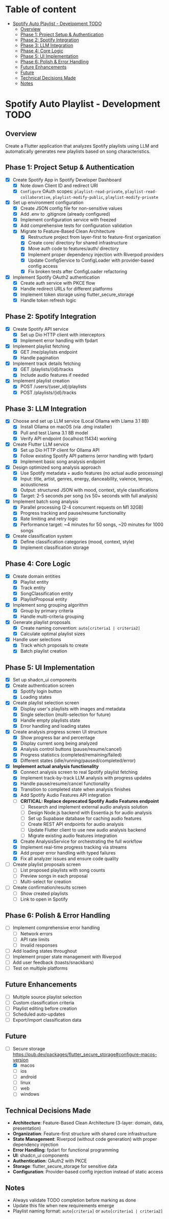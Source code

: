 # Table of content

<!--ts-->
* [Spotify Auto Playlist - Development TODO](#spotify-auto-playlist---development-todo)
   * [Overview](#overview)
   * [Phase 1: Project Setup &amp; Authentication](#phase-1-project-setup--authentication)
   * [Phase 2: Spotify Integration](#phase-2-spotify-integration)
   * [Phase 3: LLM Integration](#phase-3-llm-integration)
   * [Phase 4: Core Logic](#phase-4-core-logic)
   * [Phase 5: UI Implementation](#phase-5-ui-implementation)
   * [Phase 6: Polish &amp; Error Handling](#phase-6-polish--error-handling)
   * [Future Enhancements](#future-enhancements)
   * [Future](#future)
   * [Technical Decisions Made](#technical-decisions-made)
   * [Notes](#notes)
<!--te-->

# Spotify Auto Playlist - Development TODO

## Overview
Create a Flutter application that analyzes Spotify playlists using LLM and automatically generates new playlists based on song characteristics.

## Phase 1: Project Setup & Authentication
- [x] Create Spotify App in Spotify Developer Dashboard
  - [x] Note down Client ID and redirect URI
  - [x] `Configure` OAuth scopes: `playlist-read-private`, `playlist-read-collaborative`, `playlist-modify-public`, `playlist-modify-private`
- [x] Set up environment configuration
  - [x] Create JSON config file for non-sensitive values
  - [x] Add .env to .gitignore (already configured)
  - [x] Implement configuration service with freezed
  - [x] Add comprehensive tests for configuration validation
  - [x] Migrate to Feature-Based Clean Architecture
    - [x] Restructure project from layer-first to feature-first organization
    - [x] Create core/ directory for shared infrastructure
    - [x] Move auth code to features/auth/ directory
    - [x] Implement proper dependency injection with Riverpod providers
    - [x] Update ConfigService to ConfigLoader with provider-based config access
    - [x] Fix broken tests after ConfigLoader refactoring
- [x] Implement Spotify OAuth2 authentication
  - [x] Create auth service with PKCE flow
  - [x] Handle redirect URLs for different platforms
  - [x] Implement token storage using flutter_secure_storage
  - [x] Handle token refresh logic

## Phase 2: Spotify Integration
- [x] Create Spotify API service
  - [x] Set up Dio HTTP client with interceptors
  - [x] Implement error handling with fpdart
- [x] Implement playlist fetching
  - [x] GET /me/playlists endpoint
  - [x] Handle pagination
- [x] Implement track details fetching
  - [x] GET /playlists/{id}/tracks
  - [x] Include audio features if needed
- [x] Implement playlist creation
  - [x] POST /users/{user_id}/playlists
  - [x] POST /playlists/{id}/tracks

## Phase 3: LLM Integration
- [x] Choose and set up LLM service (Local Ollama with Llama 3.1 8B)
  - [x] Install Ollama on macOS (via .dmg installer)
  - [x] Pull and test Llama 3.1 8B model
  - [x] Verify API endpoint (localhost:11434) working
- [x] Create Flutter LLM service
  - [x] Set up Dio HTTP client for Ollama API
  - [x] Follow existing Spotify API patterns (error handling with fpdart)
  - [x] Implement basic song analysis endpoint
- [x] Design optimized song analysis approach
  - [x] Use Spotify metadata + audio features (no actual audio processing)
  - [x] Input: title, artist, genres, energy, danceability, valence, tempo, acousticness
  - [x] Output: structured JSON with mood, context, style classifications
  - [x] Target: 2-5 seconds per song (vs 50+ seconds with full analysis)
- [x] Implement batch song analysis
  - [x] Parallel processing (2-4 concurrent requests on M1 32GB)
  - [x] Progress tracking and pause/resume functionality
  - [x] Rate limiting and retry logic
  - [x] Performance target: ~4 minutes for 50 songs, ~20 minutes for 1000 songs
- [x] Create classification system
  - [x] Define classification categories (mood, context, style)
  - [x] Implement classification storage

## Phase 4: Core Logic
- [x] Create domain entities
  - [x] Playlist entity
  - [x] Track entity  
  - [x] SongClassification entity
  - [x] PlaylistProposal entity
- [x] Implement song grouping algorithm
  - [x] Group by primary criteria
  - [x] Handle multi-criteria grouping
- [x] Generate playlist proposals
  - [x] Create naming convention: `auto[criteria1 | criteria2]`
  - [x] Calculate optimal playlist sizes
- [x] Handle user selections
  - [x] Track which proposals to create
  - [x] Batch playlist creation

## Phase 5: UI Implementation
- [x] Set up shadcn_ui components
- [x] Create authentication screen
  - [x] Spotify login button
  - [x] Loading states
- [x] Create playlist selection screen
  - [x] Display user's playlists with images and metadata
  - [x] Single selection (multi-selection for future)
  - [x] Handle empty playlists state
  - [x] Error handling and loading states
- [x] Create analysis progress screen UI structure
  - [x] Show progress bar and percentage
  - [x] Display current song being analyzed
  - [x] Analysis control buttons (pause/resume/cancel)
  - [x] Progress statistics (completed/remaining/failed)
  - [x] Different states (idle/running/paused/completed/error)
- [x] **Implement actual analysis functionality**
  - [x] Connect analysis screen to real Spotify playlist fetching
  - [x] Implement track-by-track LLM analysis with progress updates
  - [x] Handle pause/resume/cancel functionality
  - [x] Transition to completed state when analysis finishes
  - [x] Add Spotify Audio Features API integration
  - [ ] **CRITICAL: Replace deprecated Spotify Audio Features endpoint**
    - [ ] Research and implement external audio analysis solution
    - [ ] Design Node.js backend with Essentia.js for audio analysis
    - [ ] Set up Supabase database for caching audio features
    - [ ] Create REST API endpoints for audio analysis
    - [ ] Update Flutter client to use new audio analysis backend
    - [ ] Migrate existing audio features integration
  - [x] Create AnalysisService for orchestrating the full workflow
  - [x] Implement real-time progress tracking via streams
  - [x] Add proper error handling with typed failures
  - [x] Fix all analyzer issues and ensure code quality
- [ ] Create playlist proposals screen
  - [ ] List proposed playlists with song counts
  - [ ] Preview songs in each proposal
  - [ ] Multi-select for creation
- [ ] Create confirmation/results screen
  - [ ] Show created playlists
  - [ ] Link to open in Spotify

## Phase 6: Polish & Error Handling
- [ ] Implement comprehensive error handling
  - [ ] Network errors
  - [ ] API rate limits
  - [ ] Invalid responses
- [ ] Add loading states throughout
- [ ] Implement proper state management with Riverpod
- [ ] Add user feedback (toasts/snackbars)
- [ ] Test on multiple platforms

## Future Enhancements
- [ ] Multiple source playlist selection
- [ ] Custom classification criteria
- [ ] Playlist editing before creation
- [ ] Scheduled auto-updates
- [ ] Export/import classification data

## Future
- [ ] Secure storage https://pub.dev/packages/flutter_secure_storage#configure-macos-version
  - [x] macos 
  - [ ] ios
  - [ ] android
  - [ ] linux
  - [ ] web
  - [ ] windows

## Technical Decisions Made
- **Architecture**: Feature-Based Clean Architecture (3-layer: domain, data, presentation)
- **Organization**: Feature-first structure with shared core infrastructure
- **State Management**: Riverpod (without code generation) with proper dependency injection
- **Error Handling**: fpdart for functional programming
- **UI**: shadcn_ui components
- **Authentication**: OAuth2 with PKCE
- **Storage**: flutter_secure_storage for sensitive data
- **Configuration**: Provider-based config injection instead of static access

## Notes
- Always validate TODO completion before marking as done
- Update this file when new requirements emerge
- Playlist naming format: `auto[criteria]` or `auto[criteria1 | criteria2]`
